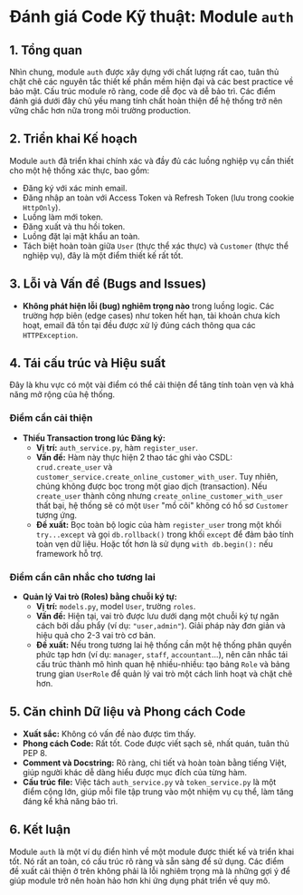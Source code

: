 # Đánh giá Code Kỹ thuật: Module `auth`

## 1. Tổng quan

Nhìn chung, module `auth` được xây dựng với chất lượng rất cao, tuân thủ chặt chẽ các nguyên tắc thiết kế phần mềm hiện đại và các best practice về bảo mật. Cấu trúc module rõ ràng, code dễ đọc và dễ bảo trì. Các điểm đánh giá dưới đây chủ yếu mang tính chất hoàn thiện để hệ thống trở nên vững chắc hơn nữa trong môi trường production.

## 2. Triển khai Kế hoạch

Module `auth` đã triển khai chính xác và đầy đủ các luồng nghiệp vụ cần thiết cho một hệ thống xác thực, bao gồm:

- Đăng ký với xác minh email.
- Đăng nhập an toàn với Access Token và Refresh Token (lưu trong cookie `HttpOnly`).
- Luồng làm mới token.
- Đăng xuất và thu hồi token.
- Luồng đặt lại mật khẩu an toàn.
- Tách biệt hoàn toàn giữa `User` (thực thể xác thực) và `Customer` (thực thể nghiệp vụ), đây là một điểm thiết kế rất tốt.

## 3. Lỗi và Vấn đề (Bugs and Issues)

- **Không phát hiện lỗi (bug) nghiêm trọng nào** trong luồng logic. Các trường hợp biên (edge cases) như token hết hạn, tài khoản chưa kích hoạt, email đã tồn tại đều được xử lý đúng cách thông qua các `HTTPException`.

## 4. Tái cấu trúc và Hiệu suất

Đây là khu vực có một vài điểm có thể cải thiện để tăng tính toàn vẹn và khả năng mở rộng của hệ thống.

### Điểm cần cải thiện

- **Thiếu Transaction trong lúc Đăng ký:**
    - **Vị trí:** `auth_service.py`, hàm `register_user`.
    - **Vấn đề:** Hàm này thực hiện 2 thao tác ghi vào CSDL: `crud.create_user` và `customer_service.create_online_customer_with_user`. Tuy nhiên, chúng không được bọc trong một giao dịch (transaction). Nếu `create_user` thành công nhưng `create_online_customer_with_user` thất bại, hệ thống sẽ có một `User` "mồ côi" không có hồ sơ `Customer` tương ứng.
    - **Đề xuất:** Bọc toàn bộ logic của hàm `register_user` trong một khối `try...except` và gọi `db.rollback()` trong khối `except` để đảm bảo tính toàn vẹn dữ liệu. Hoặc tốt hơn là sử dụng `with db.begin():` nếu framework hỗ trợ.

### Điểm cần cân nhắc cho tương lai

- **Quản lý Vai trò (Roles) bằng chuỗi ký tự:**
    - **Vị trí:** `models.py`, model `User`, trường `roles`.
    - **Vấn đề:** Hiện tại, vai trò được lưu dưới dạng một chuỗi ký tự ngăn cách bởi dấu phẩy (ví dụ: `"user,admin"`). Giải pháp này đơn giản và hiệu quả cho 2-3 vai trò cơ bản.
    - **Đề xuất:** Nếu trong tương lai hệ thống cần một hệ thống phân quyền phức tạp hơn (ví dụ: `manager`, `staff`, `accountant`...), nên cân nhắc tái cấu trúc thành mô hình quan hệ nhiều-nhiều: tạo bảng `Role` và bảng trung gian `UserRole` để quản lý vai trò một cách linh hoạt và chặt chẽ hơn.

## 5. Căn chỉnh Dữ liệu và Phong cách Code

- **Xuất sắc:** Không có vấn đề nào được tìm thấy.
- **Phong cách Code:** Rất tốt. Code được viết sạch sẽ, nhất quán, tuân thủ PEP 8.
- **Comment và Docstring:** Rõ ràng, chi tiết và hoàn toàn bằng tiếng Việt, giúp người khác dễ dàng hiểu được mục đích của từng hàm.
- **Cấu trúc file:** Việc tách `auth_service.py` và `token_service.py` là một điểm cộng lớn, giúp mỗi file tập trung vào một nhiệm vụ cụ thể, làm tăng đáng kể khả năng bảo trì.

## 6. Kết luận

Module `auth` là một ví dụ điển hình về một module được thiết kế và triển khai tốt. Nó rất an toàn, có cấu trúc rõ ràng và sẵn sàng để sử dụng. Các điểm đề xuất cải thiện ở trên không phải là lỗi nghiêm trọng mà là những gợi ý để giúp module trở nên hoàn hảo hơn khi ứng dụng phát triển về quy mô.
